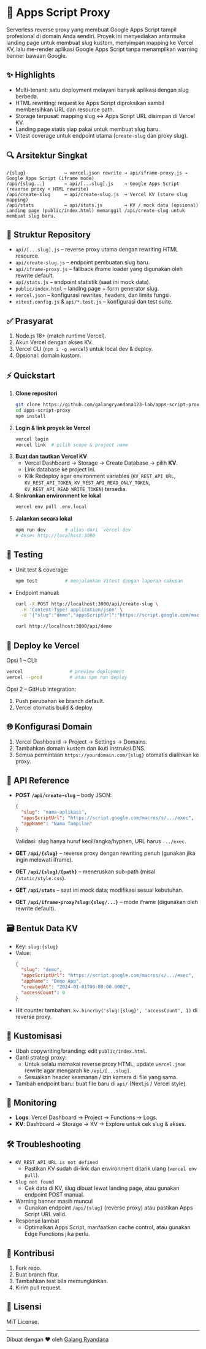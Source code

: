 # 🚀 Apps Script Proxy

Serverless reverse proxy yang membuat Google Apps Script tampil profesional di domain Anda sendiri. Proyek ini menyediakan antarmuka landing page untuk membuat slug kustom, menyimpan mapping ke Vercel KV, lalu me-render aplikasi Google Apps Script tanpa menampilkan warning banner bawaan Google.

## ✨ Highlights
- Multi-tenant: satu deployment melayani banyak aplikasi dengan slug berbeda.
- HTML rewriting: request ke Apps Script diproksikan sambil membersihkan URL dan resource path.
- Storage terpusat: mapping slug ↔ Apps Script URL disimpan di Vercel KV.
- Landing page statis siap pakai untuk membuat slug baru.
- Vitest coverage untuk endpoint utama (`create-slug` dan proxy slug).

## 🔍 Arsitektur Singkat
```
/{slug}              → vercel.json rewrite → api/iframe-proxy.js → Google Apps Script (iframe mode)
/api/{slug...}       → api/[...slug].js    → Google Apps Script (reverse proxy + HTML rewrite)
/api/create-slug     → api/create-slug.js  → Vercel KV (store slug mapping)
/api/stats           → api/stats.js        → KV / mock data (opsional)
Landing page (public/index.html) memanggil /api/create-slug untuk membuat slug baru.
```

## 📁 Struktur Repository
- `api/[...slug].js` – reverse proxy utama dengan rewriting HTML resource.
- `api/create-slug.js` – endpoint pembuatan slug baru.
- `api/iframe-proxy.js` – fallback iframe loader yang digunakan oleh rewrite default.
- `api/stats.js` – endpoint statistik (saat ini mock data).
- `public/index.html` – landing page + form generator slug.
- `vercel.json` – konfigurasi rewrites, headers, dan limits fungsi.
- `vitest.config.js` & `api/*.test.js` – konfigurasi dan test suite.

## ✅ Prasyarat
1. Node.js 18+ (match runtime Vercel).
2. Akun Vercel dengan akses KV.
3. Vercel CLI (`npm i -g vercel`) untuk local dev & deploy.
4. Opsional: domain kustom.

## ⚡ Quickstart
1. **Clone repositori**
   ```bash
   git clone https://github.com/galangryandana123-lab/apps-script-proxy.git
   cd apps-script-proxy
   npm install
   ```
2. **Login & link proyek ke Vercel**
   ```bash
   vercel login
   vercel link  # pilih scope & project name
   ```
3. **Buat dan tautkan Vercel KV**
   - Vercel Dashboard → Storage → Create Database → pilih **KV**.
   - Link database ke project ini.
   - Klik Redeploy agar environment variables (`KV_REST_API_URL`, `KV_REST_API_TOKEN`, `KV_REST_API_READ_ONLY_TOKEN`, `KV_REST_API_READ_WRITE_TOKEN`) tersedia.
4. **Sinkronkan environment ke lokal**
   ```bash
   vercel env pull .env.local
   ```
5. **Jalankan secara lokal**
   ```bash
   npm run dev       # alias dari `vercel dev`
   # Akses http://localhost:3000
   ```

## 🧪 Testing
- Unit test & coverage:
  ```bash
  npm test          # menjalankan Vitest dengan laporan cakupan
  ```
- Endpoint manual:
  ```bash
  curl -X POST http://localhost:3000/api/create-slug \
    -H 'Content-Type: application/json' \
    -d '{"slug":"demo","appsScriptUrl":"https://script.google.com/macros/s/XXX/exec","appName":"Demo"}'

  curl http://localhost:3000/api/demo
  ```

## 🚀 Deploy ke Vercel
Opsi 1 – CLI:
```bash
vercel                 # preview deployment
vercel --prod          # atau npm run deploy
```

Opsi 2 – GitHub integration:
1. Push perubahan ke branch default.
2. Vercel otomatis build & deploy.

## 🌐 Konfigurasi Domain
1. Vercel Dashboard → Project → Settings → Domains.
2. Tambahkan domain kustom dan ikuti instruksi DNS.
3. Semua permintaan `https://yourdomain.com/{slug}` otomatis dialihkan ke proxy.

## 🔌 API Reference
- **POST `/api/create-slug`** – body JSON:
  ```json
  {
    "slug": "nama-aplikasi",
    "appsScriptUrl": "https://script.google.com/macros/s/.../exec",
    "appName": "Nama Tampilan"
  }
  ```
  Validasi: slug hanya huruf kecil/angka/hyphen, URL harus `.../exec`.

- **GET `/api/{slug}`** – reverse proxy dengan rewriting penuh (gunakan jika ingin melewati iframe).

- **GET `/api/{slug}/{path}`** – meneruskan sub-path (misal `/static/style.css`).

- **GET `/api/stats`** – saat ini mock data; modifikasi sesuai kebutuhan.

- **GET `/api/iframe-proxy?slug={slug/...}`** – mode iframe (digunakan oleh rewrite default).

## 🗃️ Bentuk Data KV
- Key: `slug:{slug}`
- Value:
  ```json
  {
    "slug": "demo",
    "appsScriptUrl": "https://script.google.com/macros/s/.../exec",
    "appName": "Demo App",
    "createdAt": "2024-01-01T00:00:00.000Z",
    "accessCount": 0
  }
  ```
- Hit counter tambahan: `kv.hincrby('slug:{slug}', 'accessCount', 1)` di reverse proxy.

## 🎨 Kustomisasi
- Ubah copywriting/branding: edit `public/index.html`.
- Ganti strategi proxy:
  - Untuk selalu memakai reverse proxy HTML, update `vercel.json` rewrite agar mengarah ke `/api/[...slug]`.
  - Sesuaikan header keamanan / izin kamera di file yang sama.
- Tambah endpoint baru: buat file baru di `api/` (Next.js / Vercel style).

## 🧰 Monitoring
- **Logs**: Vercel Dashboard → Project → Functions → Logs.
- **KV**: Dashboard → Storage → KV → Explore untuk cek slug & akses.

## 🛠️ Troubleshooting
- `KV_REST_API_URL is not defined`
  - Pastikan KV sudah di-link dan environment ditarik ulang (`vercel env pull`).
- `Slug not found`
  - Cek data di KV, slug dibuat lewat landing page, atau gunakan endpoint POST manual.
- Warning banner masih muncul
  - Gunakan endpoint `/api/{slug}` (reverse proxy) atau pastikan Apps Script URL valid.
- Response lambat
  - Optimalkan Apps Script, manfaatkan cache control, atau gunakan Edge Functions jika perlu.

## 🤝 Kontribusi
1. Fork repo.
2. Buat branch fitur.
3. Tambahkan test bila memungkinkan.
4. Kirim pull request.

## 📄 Lisensi
MIT License.

---

Dibuat dengan ❤️ oleh [Galang Ryandana](https://github.com/galangryandana123-lab)
